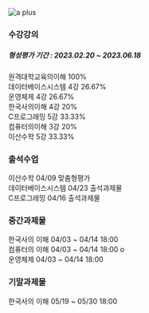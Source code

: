 ![a plus](https://user-images.githubusercontent.com/87438680/223911455-1d1a4b04-be53-490e-b9f7-89afab70d7a9.jpeg)

###  수강강의
##### 형성평가 기간 : 2023.02.20 ~ 2023.06.18
원격대학교육의이해 100%  
데이터베이스시스템 4강 26.67%  
운영체제 4강 26.67%  
한국사의이해 4강 20%  
C프로그래밍 5강 33.33%  
컴퓨터의이해 3강 20%  
이산수학 5강 33.33%  

### 출석수업
이산수학 04/09 맞춤형평가  
데이터베이스시스템 04/23 출석과제물  
C프로그래밍 04/16 출석과제물  

### 중간과제물
한국사의 이해 04/03 ~ 04/14 18:00  
컴퓨터의 이해 04/03 ~ 04/14 18:00 o  
운영체제 04/03 ~ 04/14 18:00  

### 기말과제물
한국사의 이해 05/19 ~ 05/30 18:00  
